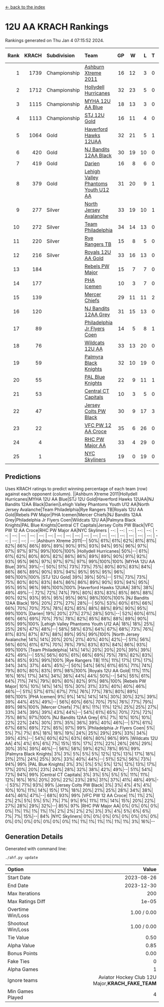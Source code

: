 [<- back to the index](readme.md)
# 12U AA KRACH Rankings
Rankings generated on Thu Jan  4 07:15:52 2024.

Rank|KRACH|Subdivision|Team|GP|W|L|T|OTW|OTL|SoS|Exp Wins|Win Diff
---:|---:|:---|:---|---:|---:|---:|---:|---:|---:|---:|---:|---:
1|1739|Championship|[Ashburn Xtreme 2011](https://gamesheetstats.com/seasons/3659/teams/141121/schedule)|16|12|3|0|1|0|498|13.8|-0.0
2|1712|Championship|[Hollydell Hurricanes](https://gamesheetstats.com/seasons/3659/teams/141133/schedule)|32|23|5|0|4|0|411|27.8|-0.0
3|1115|Championship|[MYHA 12U AA Blue](https://gamesheetstats.com/seasons/3659/teams/141123/schedule)|18|13|3|0|1|1|418|14.8|-0.0
4|1113|Championship|[STJ 12U Gold](https://gamesheetstats.com/seasons/3659/teams/141122/schedule)|16|11|4|0|1|0|483|12.8|-0.0
5|1064|Gold|[Haverford Hawks 12UAA](https://gamesheetstats.com/seasons/3659/teams/141127/schedule)|32|21|5|1|2|3|550|24.3|-0.0
6|420|Gold|[NJ Bandits 12AA Black](https://gamesheetstats.com/seasons/3659/teams/141126/schedule)|30|19|10|0|0|1|473|19.8|-0.0
7|419|Gold|[Darien](https://gamesheetstats.com/seasons/3659/teams/141125/schedule)|16|8|6|0|1|1|469|9.9|0.0
8|379|Gold|[Lehigh Valley Phantoms Youth U12 AA](https://gamesheetstats.com/seasons/3659/teams/141129/schedule)|31|20|9|1|0|1|377|21.4|0.0
9|277|Silver|[North Jersey Avalanche](https://gamesheetstats.com/seasons/3659/teams/141137/schedule)|33|19|10|1|1|2|272|21.4|0.0
10|272|Silver|[Team Philadelphia](https://gamesheetstats.com/seasons/3659/teams/141128/schedule)|34|14|13|0|3|4|540|17.9|0.0
11|220|Silver|[Rye Rangers TB](https://gamesheetstats.com/seasons/3659/teams/141140/schedule)|15|8|5|0|1|1|210|9.9|0.0
12|216|Silver|[Royals 12U AA Gold](https://gamesheetstats.com/seasons/3659/teams/141142/schedule)|33|16|13|0|3|1|337|19.9|0.0
13|184||[Rebels PW Major](https://gamesheetstats.com/seasons/3659/teams/141138/schedule)|15|7|7|0|1|0|199|8.9|0.0
14|177||[PHA Icemen](https://gamesheetstats.com/seasons/3659/teams/141145/schedule)|10|3|7|0|0|0|674|3.8|-0.0
15|139||[Mercer Chiefs](https://gamesheetstats.com/seasons/3659/teams/141135/schedule)|29|11|11|2|2|3|326|14.9|0.0
16|120||[NJ Bandits 12AA Grey](https://gamesheetstats.com/seasons/3659/teams/141134/schedule)|31|15|13|0|1|2|252|16.9|0.0
17|89||[Philadelphia Jr Flyers Coen](https://gamesheetstats.com/seasons/3659/teams/141143/schedule)|14|5|8|1|0|0|444|6.4|0.0
18|76||[Wildcats 12U AA](https://gamesheetstats.com/seasons/3659/teams/141136/schedule)|33|13|20|0|0|0|376|13.9|0.0
19|59||[Palmyra Black Knights](https://gamesheetstats.com/seasons/3659/teams/141130/schedule)|32|10|19|0|2|1|440|12.9|0.0
20|55||[PAL Blue Knights](https://gamesheetstats.com/seasons/3659/teams/141139/schedule)|22|9|11|1|0|1|135|10.4|0.0
21|53||[Central CT Capitals](https://gamesheetstats.com/seasons/3659/teams/141124/schedule)|10|3|5|0|0|2|354|3.9|0.0
22|47||[Jersey Colts PW Black](https://gamesheetstats.com/seasons/3659/teams/141141/schedule)|30|9|17|3|1|0|180|12.4|0.0
23|22||[VFC PW 12 AA Croce](https://gamesheetstats.com/seasons/3659/teams/141131/schedule)|35|6|26|0|1|2|478|7.9|0.0
24|4||[RHC PW Major AA](https://gamesheetstats.com/seasons/3659/teams/141132/schedule)|33|4|29|0|0|0|233|4.9|0.0
25|1||[NYC Skyliners](https://gamesheetstats.com/seasons/3659/teams/141144/schedule)|19|0|19|0|0|0|124|0.9|0.0

## Predictions
Uses KRACH ratings to predict winning percentage of each team (row) against each opponent (column).
||Ashburn Xtreme 2011|Hollydell Hurricanes|MYHA 12U AA Blue|STJ 12U Gold|Haverford Hawks 12UAA|NJ Bandits 12AA Black|Darien|Lehigh Valley Phantoms Youth U12 AA|North Jersey Avalanche|Team Philadelphia|Rye Rangers TB|Royals 12U AA Gold|Rebels PW Major|PHA Icemen|Mercer Chiefs|NJ Bandits 12AA Grey|Philadelphia Jr Flyers Coen|Wildcats 12U AA|Palmyra Black Knights|PAL Blue Knights|Central CT Capitals|Jersey Colts PW Black|VFC PW 12 AA Croce|RHC PW Major AA|NYC Skyliners
| --: | --: | --: | --: | --: | --: | --: | --: | --: | --: | --: | --: | --: | --: | --: | --: | --: | --: | --: | --: | --: | --: | --: | --: | --: | --: 
|Ashburn Xtreme 2011|--| 50%| 61%| 61%| 62%| 81%| 81%| 82%| 86%| 86%| 89%| 89%| 90%| 91%| 93%| 94%| 95%| 96%| 97%| 97%| 97%| 97%| 99%|100%|100%
|Hollydell Hurricanes| 50%|--| 61%| 61%| 62%| 80%| 80%| 82%| 86%| 86%| 89%| 89%| 90%| 91%| 92%| 93%| 95%| 96%| 97%| 97%| 97%| 97%| 99%|100%|100%
|MYHA 12U AA Blue| 39%| 39%|--| 50%| 51%| 73%| 73%| 75%| 80%| 80%| 83%| 84%| 86%| 86%| 89%| 90%| 93%| 94%| 95%| 95%| 95%| 96%| 98%|100%|100%
|STJ 12U Gold| 39%| 39%| 50%|--| 51%| 73%| 73%| 75%| 80%| 80%| 83%| 84%| 86%| 86%| 89%| 90%| 93%| 94%| 95%| 95%| 95%| 96%| 98%|100%|100%
|Haverford Hawks 12UAA| 38%| 38%| 49%| 49%|--| 72%| 72%| 74%| 79%| 80%| 83%| 83%| 85%| 86%| 88%| 90%| 92%| 93%| 95%| 95%| 95%| 96%| 98%|100%|100%
|NJ Bandits 12AA Black| 19%| 20%| 27%| 27%| 28%|--| 50%| 53%| 60%| 61%| 66%| 66%| 70%| 70%| 75%| 78%| 82%| 85%| 88%| 88%| 89%| 90%| 95%| 99%|100%
|Darien| 19%| 20%| 27%| 27%| 28%| 50%|--| 52%| 60%| 61%| 66%| 66%| 69%| 70%| 75%| 78%| 82%| 85%| 88%| 88%| 89%| 90%| 95%| 99%|100%
|Lehigh Valley Phantoms Youth U12 AA| 18%| 18%| 25%| 25%| 26%| 47%| 48%|--| 58%| 58%| 63%| 64%| 67%| 68%| 73%| 76%| 81%| 83%| 87%| 87%| 88%| 89%| 95%| 99%|100%
|North Jersey Avalanche| 14%| 14%| 20%| 20%| 21%| 40%| 40%| 42%|--| 51%| 56%| 56%| 60%| 61%| 67%| 70%| 76%| 79%| 83%| 83%| 84%| 86%| 93%| 99%|100%
|Team Philadelphia| 14%| 14%| 20%| 20%| 20%| 39%| 39%| 42%| 49%|--| 55%| 56%| 60%| 61%| 66%| 69%| 75%| 78%| 82%| 83%| 84%| 85%| 93%| 99%|100%
|Rye Rangers TB| 11%| 11%| 17%| 17%| 17%| 34%| 34%| 37%| 44%| 45%|--| 50%| 54%| 56%| 61%| 65%| 71%| 74%| 79%| 80%| 80%| 83%| 91%| 98%|100%
|Royals 12U AA Gold| 11%| 11%| 16%| 16%| 17%| 34%| 34%| 36%| 44%| 44%| 50%|--| 54%| 55%| 61%| 64%| 71%| 74%| 79%| 80%| 80%| 82%| 91%| 98%|100%
|Rebels PW Major| 10%| 10%| 14%| 14%| 15%| 30%| 31%| 33%| 40%| 40%| 46%| 46%|--| 51%| 57%| 61%| 67%| 71%| 76%| 77%| 78%| 80%| 89%| 98%|100%
|PHA Icemen|  9%|  9%| 14%| 14%| 14%| 30%| 30%| 32%| 39%| 39%| 44%| 45%| 49%|--| 56%| 60%| 66%| 70%| 75%| 76%| 77%| 79%| 89%| 98%|100%
|Mercer Chiefs|  7%|  8%| 11%| 11%| 12%| 25%| 25%| 27%| 33%| 34%| 39%| 39%| 43%| 44%|--| 54%| 61%| 65%| 70%| 72%| 72%| 75%| 86%| 97%|100%
|NJ Bandits 12AA Grey|  6%|  7%| 10%| 10%| 10%| 22%| 22%| 24%| 30%| 31%| 35%| 36%| 39%| 40%| 46%|--| 57%| 61%| 67%| 68%| 69%| 72%| 85%| 97%| 99%
|Philadelphia Jr Flyers Coen|  5%|  5%|  7%|  7%|  8%| 18%| 18%| 19%| 24%| 25%| 29%| 29%| 33%| 34%| 39%| 43%|--| 54%| 60%| 62%| 63%| 66%| 80%| 96%| 99%
|Wildcats 12U AA|  4%|  4%|  6%|  6%|  7%| 15%| 15%| 17%| 21%| 22%| 26%| 26%| 29%| 30%| 35%| 39%| 46%|--| 56%| 58%| 59%| 62%| 78%| 95%| 99%
|Palmyra Black Knights|  3%|  3%|  5%|  5%|  5%| 12%| 12%| 13%| 17%| 18%| 21%| 21%| 24%| 25%| 30%| 33%| 40%| 44%|--| 51%| 52%| 56%| 73%| 94%| 99%
|PAL Blue Knights|  3%|  3%|  5%|  5%|  5%| 12%| 12%| 13%| 17%| 17%| 20%| 20%| 23%| 24%| 28%| 32%| 38%| 42%| 49%|--| 51%| 54%| 72%| 94%| 99%
|Central CT Capitals|  3%|  3%|  5%|  5%|  5%| 11%| 11%| 12%| 16%| 16%| 20%| 20%| 22%| 23%| 28%| 31%| 37%| 41%| 48%| 49%|--| 53%| 71%| 93%| 99%
|Jersey Colts PW Black|  3%|  3%|  4%|  4%|  4%| 10%| 10%| 11%| 14%| 15%| 17%| 18%| 20%| 21%| 25%| 28%| 34%| 38%| 44%| 46%| 47%|--| 68%| 93%| 99%
|VFC PW 12 AA Croce|  1%|  1%|  2%|  2%|  2%|  5%|  5%|  5%|  7%|  7%|  9%|  9%| 11%| 11%| 14%| 15%| 20%| 22%| 27%| 28%| 29%| 32%|--| 85%| 97%
|RHC PW Major AA|  0%|  0%|  0%|  0%|  0%|  1%|  1%|  1%|  1%|  1%|  2%|  2%|  2%|  2%|  3%|  3%|  4%|  5%|  6%|  6%|  7%|  7%| 15%|--| 84%
|NYC Skyliners|  0%|  0%|  0%|  0%|  0%|  0%|  0%|  0%|  0%|  0%|  0%|  0%|  0%|  0%|  0%|  1%|  1%|  1%|  1%|  1%|  1%|  1%|  3%| 16%|--

## Generation Details

Generated with command line:
```
./ahf.py update
```

| Option | Value |
| :----- | ----: |
| Start Date | 2023-08-26 |
| End Date | 2023-12-30 |
| Max Iterations | 200 |
| Max Ratings Diff | 1e-05 |
| Overtime Win/Loss | 1.00 / 0.00 |
| Shootout Win/Loss | 1.00 / 0.00 |
| Tie Value | 0.50 |
| Alpha Value | 0.85 |
| Bonus Points | 0.00 |
| Fake Ties | 0 |
| Alpha Games | 1 |
| Ignore teams | Aviator Hockey Club 12U Major,__KRACH_FAKE_TEAM__ |
| Min Games Played | 4 |

